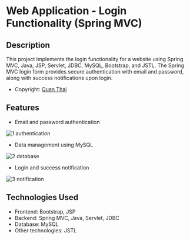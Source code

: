 # Web Application - Login Functionality (Spring MVC)
## Description  
This project implements the login functionality for a website using Spring MVC, Java, JSP, Servlet, JDBC, MySQL, Bootstrap, and JSTL. The Spring MVC login form provides secure authentication with email and password, along with success notifications upon login.

* Copyright: [Quan Thai](https://www.facebook.com/reagan.developer/)

## Features  
- Email and password authentication

![1  authentication](https://github.com/user-attachments/assets/0828ea4b-7dd0-4601-a54e-bbd3dea27782)

- Data management using MySQL

![2  database](https://github.com/user-attachments/assets/96acbb3b-f6fa-4274-95ab-1d7ab223a1a8)

- Login and success notification  

![3  notification](https://github.com/user-attachments/assets/5c30a38b-19bb-4b7f-8c73-8a0bde064e8b)

## Technologies Used  
- Frontend: Bootstrap, JSP  
- Backend: Spring MVC, Java, Servlet, JDBC  
- Database: MySQL  
- Other technologies: JSTL  
